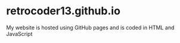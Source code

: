 # retrocoder13.github.io
My website is hosted using GitHub pages and is coded in HTML and JavaScript

